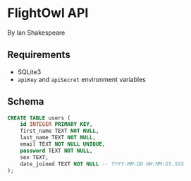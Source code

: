 # FlightOwl API

By Ian Shakespeare

## Requirements

- SQLite3
- `apiKey` and `apiSecret` environment variables

## Schema

```sql
CREATE TABLE users (
    id INTEGER PRIMARY KEY,
    first_name TEXT NOT NULL,
    last_name TEXT NOT NULL,
    email TEXT NOT NULL UNIQUE,
    password TEXT NOT NULL,
    sex TEXT,
    date_joined TEXT NOT NULL -- YYYY-MM-DD HH:MM:SS.SSS
);
```
